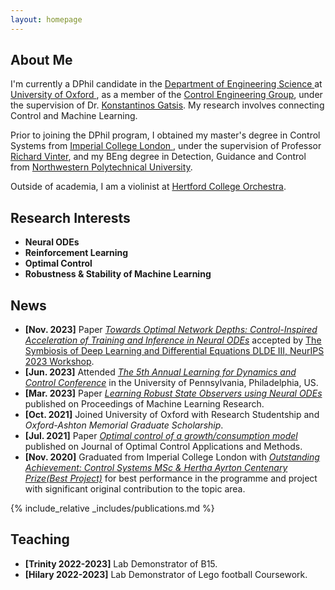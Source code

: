 ```yaml
---
layout: homepage
---
```


## About Me

I'm currently a DPhil candidate in the <a href="https://eng.ox.ac.uk/" target="_blank"> Department of Engineering Science </a> at <a href="https://www.ox.ac.uk/" target="_blank"> University of Oxford </a>, as a member of the <a href="https://eng.ox.ac.uk/control/" target="_blank">Control Engineering Group</a>, under the supervision of Dr. <a href="https://kgatsis.github.io/" target="_blank">Konstantinos Gatsis</a>. My research involves connecting Control and Machine Learning.

Prior to joining the DPhil program, I obtained my master's degree in Control Systems from <a href="https://www.imperial.ac.uk/" target="_blank"> Imperial College London </a>, under the supervision of Professor <a href="https://www.imperial.ac.uk/people/r.vinter" target="_blank">Richard Vinter</a>, and my BEng degree in Detection, Guidance and Control from <a href="https://en.nwpu.edu.cn/" target="_blank"> Northwestern Polytechnical University</a>.

Outside of academia, I am a violinist at <a href="https://www.hertford.ox.ac.uk/living-here/do-what-you-love/music" target="_blank"> Hertford College Orchestra</a>.


## Research Interests
- **Neural ODEs**
- **Reinforcement Learning**
- **Optimal Control**
- **Robustness &amp; Stability of Machine Learning**


## News
- **[Nov. 2023]** Paper <a href="https://openreview.net/forum?id=wErWEsPY8g" target="_blank">*Towards Optimal Network Depths: Control-Inspired Acceleration of Training and Inference in Neural ODEs*</a> accepted by <a href="https://dlde-2023.github.io/" target="_blank"> The Symbiosis of Deep Learning and Differential Equations DLDE III, NeurIPS 2023 Workshop</a>.
- **[Jun. 2023]** Attended <a href="https://l4dc.seas.upenn.edu/" target="_blank">*The 5th Annual Learning for Dynamics and Control Conference*</a> in the University of Pennsylvania, Philadelphia, US.
- **[Mar. 2023]** Paper <a href="https://proceedings.mlr.press/v211/miao23a.html" target="_blank">*Learning Robust State Observers using Neural ODEs*</a> published on Proceedings of Machine Learning Research.
- **[Oct. 2021]** Joined University of Oxford with Research Studentship and *Oxford-Ashton Memorial Graduate Scholarship*.
- **[Jul. 2021]** Paper <a href="https://onlinelibrary.wiley.com/doi/abs/10.1002/oca.2754">*Optimal control of a growth/consumption model*</a> published on Journal of Optimal Control Applications and Methods.
- **[Nov. 2020]** Graduated from Imperial College London with <a href="https://www.imperial.ac.uk/electrical-engineering/study/current-students-course-handbook/postgraduate-prizes/msc-prizes/" target="_blank">*Outstanding Achievement: Control Systems MSc &amp; Hertha Ayrton Centenary Prize(Best Project)*</a> for best performance in the programme and project with significant original contribution to the topic area.


<!-- {% include_relative _includes/publications.md %} -->


{% include_relative _includes/publications.md %}


## Teaching
- **[Trinity 2022-2023]** Lab Demonstrator of B15.
- **[Hilary 2022-2023]** Lab Demonstrator of Lego football Coursework.






<!--## Collaboration-->






